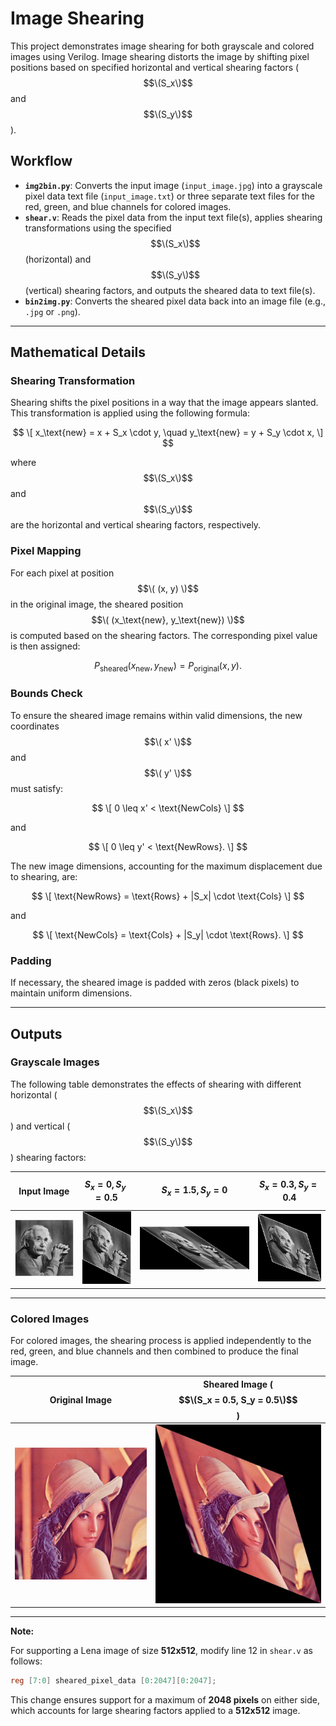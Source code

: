 # Image Shearing  

This project demonstrates image shearing for both grayscale and colored images using Verilog. Image shearing distorts the image by shifting pixel positions based on specified horizontal and vertical shearing factors ($$\(S_x\)$$ and $$\(S_y\)$$).  

## Workflow  

- **`img2bin.py`**: Converts the input image (`input_image.jpg`) into a grayscale pixel data text file (`input_image.txt`) or three separate text files for the red, green, and blue channels for colored images.  
- **`shear.v`**: Reads the pixel data from the input text file(s), applies shearing transformations using the specified $$\(S_x\)$$ (horizontal) and $$\(S_y\)$$ (vertical) shearing factors, and outputs the sheared data to text file(s).  
- **`bin2img.py`**: Converts the sheared pixel data back into an image file (e.g., `.jpg` or `.png`).  

---

## Mathematical Details  

### Shearing Transformation  

Shearing shifts the pixel positions in a way that the image appears slanted. This transformation is applied using the following formula:  

$$
\[
x_\text{new} = x + S_x \cdot y, \quad y_\text{new} = y + S_y \cdot x,
\]  
$$

where $$\(S_x\)$$ and $$\(S_y\)$$ are the horizontal and vertical shearing factors, respectively.  

### Pixel Mapping  

For each pixel at position $$\( (x, y) \)$$ in the original image, the sheared position $$\( (x_\text{new}, y_\text{new}) \)$$ is computed based on the shearing factors. The corresponding pixel value is then assigned:  

$$
P_\text{sheared}(x_\text{new}, y_\text{new}) = P_\text{original}(x, y).
$$  


### Bounds Check  

To ensure the sheared image remains within valid dimensions, the new coordinates $$\( x' \)$$ and $$\( y' \)$$ must satisfy:  

$$
\[
0 \leq x' < \text{NewCols}
\]
$$

and  

$$
\[
0 \leq y' < \text{NewRows}.
\]
$$

The new image dimensions, accounting for the maximum displacement due to shearing, are:  

$$
\[
\text{NewRows} = \text{Rows} + |S_x| \cdot \text{Cols}
\]
$$

and  

$$
\[
\text{NewCols} = \text{Cols} + |S_y| \cdot \text{Rows}.
\]
$$

### Padding  

If necessary, the sheared image is padded with zeros (black pixels) to maintain uniform dimensions.  

---

## Outputs  

### Grayscale Images  

The following table demonstrates the effects of shearing with different horizontal ($$\(S_x\)$$) and vertical ($$\(S_y\)$$) shearing factors:  

| Input Image               | $$S_x = 0, S_y = 0.5$$    | $$S_x = 1.5, S_y = 0$$      | $$S_x = 0.3, S_y = 0.4$$    |  
|---------------------------|----------------------------|-----------------------------|-----------------------------|  
| ![Input Image](input_image.jpg) | ![Sheared Image](output_image_x0y0.5.jpg) | ![Sheared Image](output_image_x1.5y0.jpg) | ![Sheared Image](output_image_x0.3y0.4.jpg) |  

---

### Colored Images  

For colored images, the shearing process is applied independently to the red, green, and blue channels and then combined to produce the final image.  

| Original Image           | Sheared Image ($$\(S_x = 0.5, S_y = 0.5\)$$) |  
|---------------------------|---------------------------------------------|  
| ![Original Image](lena_org.png) | ![Sheared Image](lena_shear.jpg)         |  

---

**Note:**  

For supporting a Lena image of size **512x512**, modify line 12 in `shear.v` as follows:  

```verilog
reg [7:0] sheared_pixel_data [0:2047][0:2047];
```  

This change ensures support for a maximum of **2048 pixels** on either side, which accounts for large shearing factors applied to a **512x512** image. 



